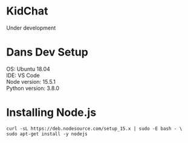 # KidChat

Under development

# Dans Dev Setup
OS: Ubuntu 18.04 \
IDE: VS Code \
Node version: 15.5.1 \
Python version: 3.8.0

# Installing Node.js
```
curl -sL https://deb.nodesource.com/setup_15.x | sudo -E bash - \
sudo apt-get install -y nodejs
```
